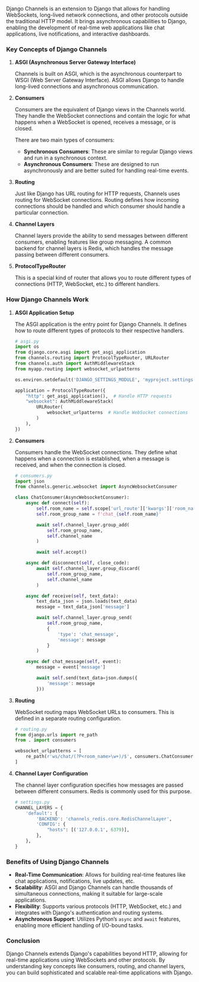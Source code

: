Django Channels is an extension to Django that allows for handling WebSockets, long-lived network connections, and other protocols outside the traditional HTTP model. It brings asynchronous capabilities to Django, enabling the development of real-time web applications like chat applications, live notifications, and interactive dashboards.

### Key Concepts of Django Channels

1. **ASGI (Asynchronous Server Gateway Interface)**

   Channels is built on ASGI, which is the asynchronous counterpart to WSGI (Web Server Gateway Interface). ASGI allows Django to handle long-lived connections and asynchronous communication.

2. **Consumers**

   Consumers are the equivalent of Django views in the Channels world. They handle the WebSocket connections and contain the logic for what happens when a WebSocket is opened, receives a message, or is closed.

   There are two main types of consumers:
   - **Synchronous Consumers**: These are similar to regular Django views and run in a synchronous context.
   - **Asynchronous Consumers**: These are designed to run asynchronously and are better suited for handling real-time events.

3. **Routing**

   Just like Django has URL routing for HTTP requests, Channels uses routing for WebSocket connections. Routing defines how incoming connections should be handled and which consumer should handle a particular connection.

4. **Channel Layers**

   Channel layers provide the ability to send messages between different consumers, enabling features like group messaging. A common backend for channel layers is Redis, which handles the message passing between different consumers.

5. **ProtocolTypeRouter**

   This is a special kind of router that allows you to route different types of connections (HTTP, WebSocket, etc.) to different handlers.

### How Django Channels Work

1. **ASGI Application Setup**

   The ASGI application is the entry point for Django Channels. It defines how to route different types of protocols to their respective handlers. 

   ```python
   # asgi.py
   import os
   from django.core.asgi import get_asgi_application
   from channels.routing import ProtocolTypeRouter, URLRouter
   from channels.auth import AuthMiddlewareStack
   from myapp.routing import websocket_urlpatterns

   os.environ.setdefault('DJANGO_SETTINGS_MODULE', 'myproject.settings')

   application = ProtocolTypeRouter({
       "http": get_asgi_application(),  # Handle HTTP requests
       "websocket": AuthMiddlewareStack(
           URLRouter(
               websocket_urlpatterns  # Handle WebSocket connections
           )
       ),
   })
   ```

2. **Consumers**

   Consumers handle the WebSocket connections. They define what happens when a connection is established, when a message is received, and when the connection is closed.

   ```python
   # consumers.py
   import json
   from channels.generic.websocket import AsyncWebsocketConsumer

   class ChatConsumer(AsyncWebsocketConsumer):
       async def connect(self):
           self.room_name = self.scope['url_route']['kwargs']['room_name']
           self.room_group_name = f'chat_{self.room_name}'

           await self.channel_layer.group_add(
               self.room_group_name,
               self.channel_name
           )

           await self.accept()

       async def disconnect(self, close_code):
           await self.channel_layer.group_discard(
               self.room_group_name,
               self.channel_name
           )

       async def receive(self, text_data):
           text_data_json = json.loads(text_data)
           message = text_data_json['message']

           await self.channel_layer.group_send(
               self.room_group_name,
               {
                   'type': 'chat_message',
                   'message': message
               }
           )

       async def chat_message(self, event):
           message = event['message']

           await self.send(text_data=json.dumps({
               'message': message
           }))
   ```

3. **Routing**

   WebSocket routing maps WebSocket URLs to consumers. This is defined in a separate routing configuration.

   ```python
   # routing.py
   from django.urls import re_path
   from . import consumers

   websocket_urlpatterns = [
       re_path(r'ws/chat/(?P<room_name>\w+)/$', consumers.ChatConsumer.as_asgi()),
   ]
   ```

4. **Channel Layer Configuration**

   The channel layer configuration specifies how messages are passed between different consumers. Redis is commonly used for this purpose.

   ```python
   # settings.py
   CHANNEL_LAYERS = {
       'default': {
           'BACKEND': 'channels_redis.core.RedisChannelLayer',
           'CONFIG': {
               "hosts": [('127.0.0.1', 6379)],
           },
       },
   }
   ```

### Benefits of Using Django Channels

- **Real-Time Communication**: Allows for building real-time features like chat applications, notifications, live updates, etc.
- **Scalability**: ASGI and Django Channels can handle thousands of simultaneous connections, making it suitable for large-scale applications.
- **Flexibility**: Supports various protocols (HTTP, WebSocket, etc.) and integrates with Django's authentication and routing systems.
- **Asynchronous Support**: Utilizes Python’s `async` and `await` features, enabling more efficient handling of I/O-bound tasks.

### Conclusion

Django Channels extends Django's capabilities beyond HTTP, allowing for real-time applications using WebSockets and other protocols. By understanding key concepts like consumers, routing, and channel layers, you can build sophisticated and scalable real-time applications with Django.





